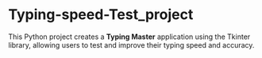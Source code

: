 # Typing-speed-Test_project
This Python project creates a **Typing Master** application using the Tkinter library, allowing users to test and improve their typing speed and accuracy.
